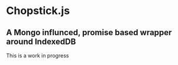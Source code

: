 # Chopstick.js

## A Mongo influnced, promise based wrapper around IndexedDB

This is a work in progress